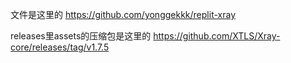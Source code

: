 文件是这里的 https://github.com/yonggekkk/replit-xray

releases里assets的压缩包是这里的 https://github.com/XTLS/Xray-core/releases/tag/v1.7.5
